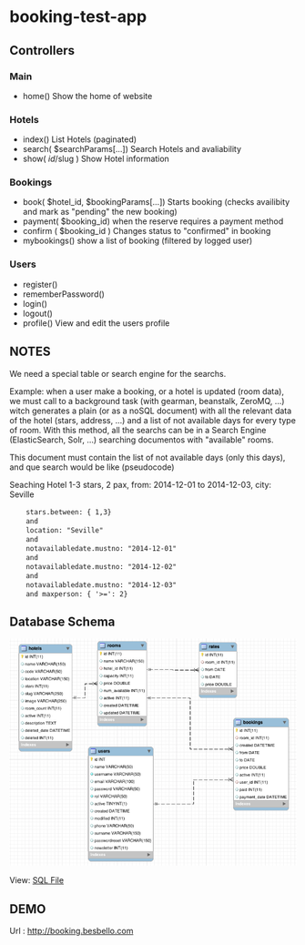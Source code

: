 # booking-test-app


## Controllers

### Main

* home()
	Show the home of website

### Hotels 

* index()
	List Hotels (paginated)
* search( $searchParams[...])
	Search Hotels and avaliability		
* show( $id/$slug )
	Show Hotel information

### Bookings

* book( $hotel_id, $bookingParams[...])
	Starts booking (checks availibity and mark as "pending" the new booking)
* payment( $booking_id)
	when the reserve requires a payment method
* confirm ( $booking_id )
	Changes status to "confirmed" in booking
* mybookings() 
	show a list of booking (filtered by logged user)

### Users

* register()
* rememberPassword()
* login()
* logout()
* profile()
	View and edit the users profile

## NOTES

We need a special table or search engine for the searchs. 

Example: when a user make a booking, or a hotel is updated (room data), we must call to a background task (with gearman, beanstalk, ZeroMQ, ...) witch generates a plain (or as a noSQL document) with all the relevant data of the hotel (stars, address, ...) and a list of not available days for every type of room. With this method, all the searchs can be in a Search Engine (ElasticSearch, Solr, ...) searching documentos with "available" rooms.

This document must contain the list of not available days (only this days), and que search would be like  (pseudocode)

Seaching Hotel 1-3 stars, 2 pax, from: 2014-12-01 to 2014-12-03, city: Seville
```
	stars.between: { 1,3}
	and
	location: "Seville"
	and 
	notavailabledate.mustno: "2014-12-01" 
	and 
	notavailabledate.mustno: "2014-12-02" 
	and 
	notavailabledate.mustno: "2014-12-03"
	and maxperson: { '>=': 2} 
```




## Database Schema
 
![alt tag](docs/schema.png)

View: [SQL File](docs/database_schema.sql)

## DEMO

Url : http://booking.besbello.com 



